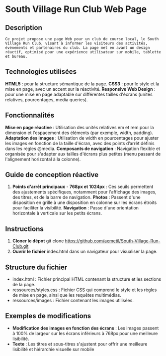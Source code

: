 # South Village Run Club Web Page

 ## Description
    Ce projet propose une page Web pour un club de course local, le South Village Run Club, visant à informer les visiteurs des activités, événements et partenaires du club. La page met en avant un design réactif, optimisé pour une expérience utilisateur sur mobile, tablette et bureau.

 ## Technologies utilisées
   **HTML5** : pour la structure sémantique de la page.
   **CSS3** : pour le style et la mise en page, avec un accent sur la réactivité.
   **Responsive Web Design** : pour une mise en page adaptable sur différentes tailles d'écrans (unités relatives, pourcentages, media queries).

 ## Fonctionnalités
   **Mise en page réactive** : Utilisation des unités relatives em et rem pour la dimension et l'espacement des éléments (par exemple, width, padding).
   **Adaptation des images** : Utilisation de width en pourcentages pour ajuster les images en fonction de la taille d'écran, avec des points d’arrêt définis dans les règles @media.
   **Composants de navigation** : Navigation flexible et organisée pour s'adapter aux tailles d'écrans plus petites (menu passant de l'alignement horizontal à la colonne).

 ## Guide de conception réactive
   1. **Points d'arrêt principaux**
     - **768px et 1024px** : Ces seuils permettent des ajustements spécifiques, notamment pour l'affichage des images, des titres, et de la barre de navigation.
    **Photos** : Passent d'une disposition en grille à une disposition en colonne sur les écrans étroits pour faciliter la visibilité.
    **Navigation** : Passe d'une orientation horizontale à verticale sur les petits écrans.

 ## Instructions
   1. **Cloner le dépot**
      git clone https://github.com/aemetil/South-Village-Run-Club.git
   2. **Ouvrir le fichier** index.html dans un navigateur pour visualiser la page.

 ## Structure du fichier
  - index.html : Fichier principal HTML contenant la structure et les sections de la page.
  - ressources/styles.css : Fichier CSS qui comprend le style et les règles de mise en page, ainsi que les requêtes multimédias.
  - ressources/images : Fichier contenant les images utilisées.

  ## Exemples de modifications
   - **Modification des images en fonction des écrans** : Les images passent à 100% de largeur sur les écrans inférieurs à 768px pour une meilleure lisibilité.
   - **Texte** : Les titres et sous-titres s'ajustent pour offrir une meilleure lisibilité et hiérarchie visuelle sur mobile